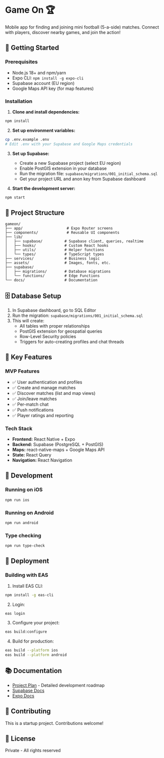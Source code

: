 # Game On 🏆

Mobile app for finding and joining mini football (5-a-side) matches. Connect with players, discover nearby games, and join the action!

## 🚀 Getting Started

### Prerequisites

- Node.js 18+ and npm/yarn
- Expo CLI: `npm install -g expo-cli`
- Supabase account (EU region)
- Google Maps API key (for map features)

### Installation

1. **Clone and install dependencies:**
```bash
npm install
```

2. **Set up environment variables:**
```bash
cp .env.example .env
# Edit .env with your Supabase and Google Maps credentials
```

3. **Set up Supabase:**
   - Create a new Supabase project (select EU region)
   - Enable PostGIS extension in your database
   - Run the migration file: `supabase/migrations/001_initial_schema.sql`
   - Get your project URL and anon key from Supabase dashboard

4. **Start the development server:**
```bash
npm start
```

## 📁 Project Structure

```
gameon/
├── app/                    # Expo Router screens
├── components/             # Reusable UI components
├── lib/
│   ├── supabase/          # Supabase client, queries, realtime
│   ├── hooks/             # Custom React hooks
│   ├── utils/             # Helper functions
│   └── types/             # TypeScript types
├── services/              # Business logic
├── assets/                # Images, fonts, etc.
├── supabase/
│   ├── migrations/        # Database migrations
│   └── functions/         # Edge Functions
└── docs/                  # Documentation
```

## 🗄️ Database Setup

1. In Supabase dashboard, go to SQL Editor
2. Run the migration: `supabase/migrations/001_initial_schema.sql`
3. This will create:
   - All tables with proper relationships
   - PostGIS extension for geospatial queries
   - Row-Level Security policies
   - Triggers for auto-creating profiles and chat threads

## 🔧 Key Features

### MVP Features
- ✅ User authentication and profiles
- ✅ Create and manage matches
- ✅ Discover matches (list and map views)
- ✅ Join/leave matches
- ✅ Per-match chat
- ✅ Push notifications
- ✅ Player ratings and reporting

### Tech Stack
- **Frontend:** React Native + Expo
- **Backend:** Supabase (PostgreSQL + PostGIS)
- **Maps:** react-native-maps + Google Maps API
- **State:** React Query
- **Navigation:** React Navigation

## 📱 Development

### Running on iOS
```bash
npm run ios
```

### Running on Android
```bash
npm run android
```

### Type checking
```bash
npm run type-check
```

## 🚢 Deployment

### Building with EAS

1. Install EAS CLI:
```bash
npm install -g eas-cli
```

2. Login:
```bash
eas login
```

3. Configure your project:
```bash
eas build:configure
```

4. Build for production:
```bash
eas build --platform ios
eas build --platform android
```

## 📚 Documentation

- [Project Plan](./PROJECT_PLAN.md) - Detailed development roadmap
- [Supabase Docs](https://supabase.com/docs)
- [Expo Docs](https://docs.expo.dev/)

## 🤝 Contributing

This is a startup project. Contributions welcome!

## 📄 License

Private - All rights reserved

